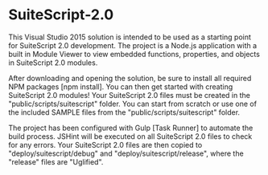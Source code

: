 ﻿# SuiteScript-2.0

This Visual Studio 2015 solution is intended to be used as a starting point for SuiteScript 2.0 development.  The project is a Node.js application with a built in Module Viewer to view embedded functions, properties, and objects in SuiteScript 2.0 modules.

After downloading and opening the solution, be sure to install all required NPM packages [npm install].  You can then get started with creating SuiteScript 2.0 modules!  Your SuiteScript 2.0 files must be created in the "public/scripts/suitescript" folder.  You can start from scratch or use one of the included SAMPLE files from the "public/scripts/suitescript" folder.

The project has been configured with Gulp [Task Runner] to automate the build process.  JSHint will be executed on all SuiteScript 2.0 files to check for any errors.  Your SuiteScript 2.0 files are then copied to "deploy/suitescript/debug" and "deploy/suitescript/release", where the "release" files are "Uglified".
